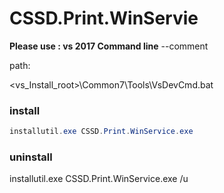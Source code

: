 # CSSD.Print.WinServie

**Please use : vs 2017 Command line**  --comment
   
  path:  
  
&lt;vs_Install_root&gt;\Common7\Tools\VsDevCmd.bat
  
### install
```csharp
installutil.exe CSSD.Print.WinService.exe
```

### uninstall
installutil.exe CSSD.Print.WinService.exe /u
